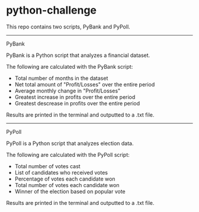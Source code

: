 # python-challenge

This repo contains two scripts, PyBank and PyPoll.

-------------------------------------------------

PyBank

PyBank is a Python script that analyzes a financial dataset.

The following are calculated with the PyBank script:
* Total number of months in the dataset
* Net total amount of "Profit/Losses" over the entire period
* Average monthly change in "Profit/Losses"
* Greatest increase in profits over the entire period
* Greatest descrease in profits over the entire period

Results are printed in the terminal and outputted to a .txt file.

-------------------------------------------------

PyPoll

PyPoll is a Python script that analyzes election data.

The following are calculated with the PyPoll script:
* Total number of votes cast
* List of candidates who received votes
* Percentage of votes each candidate won
* Total number of votes each candidate won
* Winner of the election based on popular vote

Results are printed in the terminal and outputted to a .txt file.